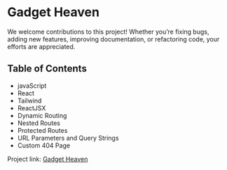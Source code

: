 # Gadget Heaven

We welcome contributions to this project! Whether you’re fixing bugs, adding new features, improving documentation, or refactoring code, your efforts are appreciated.

## Table of Contents
- javaScript
- React
- Tailwind
- ReactJSX
- Dynamic Routing 
- Nested Routes 
- Protected Routes 
- URL Parameters and Query Strings 
- Custom 404 Page

Project link: [Gadget Heaven](https://symphonious-pavlova-855ad2.netlify.app/)